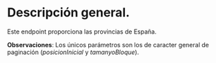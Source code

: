# Descripción general.

Este endpoint proporciona las provincias de España.

**Observaciones**:
Los únicos parámetros son los de caracter general de paginación (*posicionInicial* y *tamanyoBloque*).
